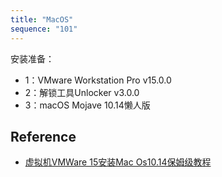 ```yaml
---
title: "MacOS"
sequence: "101"
---
```


安装准备：

- 1：VMware Workstation Pro v15.0.0
- 2：解锁工具Unlocker v3.0.0
- 3：macOS Mojave 10.14懒人版

## Reference

- [虚拟机VMWare 15安装Mac Os10.14保姆级教程](https://www.8ziyuan.com/thread-82659-1-1.html)
